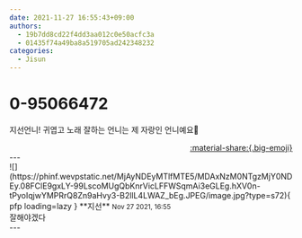 ```yaml
---
date: 2021-11-27 16:55:43+09:00
authors:
  - 19b7dd8cd22f4dd3aa012c0e50acfc3a
  - 01435f74a49ba8a519705ad242348232
categories:
  - Jisun
---
```


# 0-95066472

<div class="post-container" markdown="1">
<div class="content-container md-sidebar__scrollwrap" markdown="1">

지선언니! 귀엽고 노래 잘하는 언니는 제 자랑인 언니예요🤍

</div>
</div>

<div style="text-align: right;" markdown="1">
<a href="https://weverse.io/fromis9/fanpost/0-95066472" style="text-align: right;">:material-share:{.big-emoji}</a>
</div>
---

<div class="comments-container md-sidebar__scrollwrap" markdown="1">
<div class="comment" markdown="1">
<div class='id-container' markdown="1">
![](https://phinf.wevpstatic.net/MjAyNDEyMTlfMTE5/MDAxNzM0NTgzMjY0NDEy.08FClE9gxLY-99LscoMUgQbKnrVicLFFWSqmAi3eGLEg.hXV0n-tPyoIqjwYMPRrQ8Zn9aHvy3-B2llL4LWAZ_bEg.JPEG/image.jpg?type=s72){ pfp loading=lazy }
**<span class="artist">지선</span>** <small>Nov 27 2021, 16:55</small><br>
</div>
<div class='comment-body' markdown="1">
잘해야겠다
</div>
</div>
</div>
---

